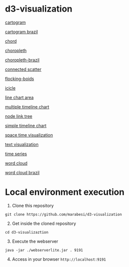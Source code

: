# d3-visualization

[cartogram](https://marabesi.github.io/d3-visualization/cartogram)

[cartogram brazil](https://marabesi.github.io/d3-visualization/cartogram-brazil)

[chord](https://marabesi.github.io/d3-visualization/chord)

[choropleth](https://marabesi.github.io/d3-visualization/choropleth)

[choropleth-brazil](https://marabesi.github.io/d3-visualization/choropleth-brazil)

[connected scatter](https://marabesi.github.io/d3-visualization/connected-scatter)

[flocking-boids](https://marabesi.github.io/d3-visualization/flocking-boids)

[icicle](https://marabesi.github.io/d3-visualization/icicle)

[line chart area](https://marabesi.github.io/d3-visualization/line-chart-area)

[multiple timeline chart](https://marabesi.github.io/d3-visualization/multiple-timeline-chart)

[node link tree](https://marabesi.github.io/d3-visualization/node-link-tree)

[simple timeline chart](https://marabesi.github.io/d3-visualization/simple-timeline-chart)

[space time visualization](https://marabesi.github.io/d3-visualization/space-time-visualization)

[text visualization](https://marabesi.github.io/d3-visualization/text-visualization)

[time series](https://marabesi.github.io/d3-visualization/time-series)

[word cloud](https://marabesi.github.io/d3-visualization/word-cloud)

[word cloud brazil](https://marabesi.github.io/d3-visualization/word-cloud-brazil)

# Local environment execution

1) Clone this repository

```
git clone https://github.com/marabesi/d3-visualization
```

2) Get inside the cloned repository

```
cd d3-visualizaztion
```

3) Execute the webserver

```
java -jar ./webserverlite.jar . 9191
```

4) Access in your browser `http://localhost:9191`
